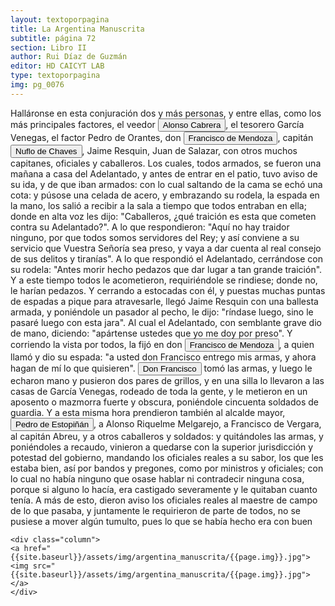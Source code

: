```yaml
---
layout: textoporpagina
title: La Argentina Manuscrita
subtitle: página 72
section: Libro II
author: Rui Díaz de Guzmán
editor: HD CAICYT LAB
type: textoporpagina
img: pg_0076
---
```


<div class="row">
    <div class="column">
Halláronse en esta conjuración dos y más personas, y entre ellas, como los más principales factores, el veedor <button class="balloon" data-balloon-pos="up" data-balloon-length="large" data-balloon="Conquistador español. Fue lugarteniente de Pedro de Mendoza en la expedición de 1536. Estaba loco y debido a su enfermedad abandonó esta expedición y en vez de dirigirse a Rio de la Plata con su nave, lo hizo hacia Santo Domingo. Fue fatal para Pedro de Mendoza ya que se vió obligado a retrasar la expedición y lo esperó inútilmente en Rio de la Plata, sin embargo ello dió origen a la fundación de lo que seria mas tarde la ciudad de Buenos Aires en 1535. Alonso Cabrera sin embargo llegó a Rio de la Plata tres años mas tarde, en 1538, a la ciudad recién fundada de Buenos Aires y sembró el desconcierto entre los conquistadores y sus habitantes. Convenció a Domingo de Irala en incendiar Buenos Aires, para así verse obligados los colonos a trasladarse a la Asunción y él estar mas cerca de Sierra de la Plata. Se incendió la ciudad en 1538 a los tres años de su fundación. Una vez trasladado a la Asunción, Alonso Cabrera instigó para quitar el mando a Alvar Nuñez Cabeza de Vaca, al que acusaba de traidor y de rebelarse contra el rey de España. De regreso en España enloqueció de forma definitiva y mató a su mujer. Murió en el olvido.">Alonso Cabrera</button>, el tesorero García Venegas, el factor Pedro de Orantes, don <button class="balloon" data-balloon-pos="up" data-balloon-length="large" data-balloon="Don Francisco de Mendoza (n. 1515-1547), capitán de la caballería. Sus actuaciones incluyen haber mediado entre Domingo de Irala y Ruiz Galán en 1537 y 1539, participado en la represión del levantamiento de cacique guarambarense Aracaré y ser parte de la facción de Domingo de Irala contra la de Cabeza de Vaca en 1545. De hecho, sirvió como teniente de gobernador bajo su administración cuando Irala condujo una entrada al Chaco en 1547. En esta circunstancia, los partidarios de Cabeza de Vaca recusaron su nombramiento y tras haber instaurado a Diego de Abreu como gobernador, ejecutaron a Mendoza.">Francisco de Mendoza</button>, capitán <button class="balloon" data-balloon-pos="up" data-balloon-length="large" data-balloon="Ñuflo de Chaves o menos conocido como Nufrio de Chávez (Cáceres de la Extremadura leonesa, Corona de España, 1518 – aldea Mitimi de la laguna de los Xarayes, gobernación de Santa Cruz de la Sierra del Virreinato del Perú, 3 de octubre de 1568) era un explorador y conquistador español, conocido por sus exploraciones del actual territorio del Paraguay y la zona suroriental de la actual Bolivia y por haber fundado la ciudad de Santa Cruz de la Sierra en 1561. Fue el continuador de la política colonizadora de Domingo Martínez de Irala.Su actividad permitió extender la colonización por esas regiones. Fue el primer hombre que atravesó el continente, partiendo del Atlántico al Pacífico, para lograr la conquista del centro de América meridional. Su temprana muerte no supuso la interrupción de la actividad conquistadora de todo el territorio que hoy conforma esa extensa comarca, porque su legado quedó en las gentes de la vieja ciudad, quienes extendieron su cultura por todo lo que hoy se conoce como el Oriente Boliviano.">Nuflo de Chaves</button>, Jaime Resquin, Juan de Salazar, con otros muchos capitanes, oficiales y caballeros. Los cuales, todos armados, se fueron una mañana a casa del Adelantado, y antes de entrar en el patio, tuvo aviso de su ida, y de que iban armados: con lo cual saltando de la cama se echó una cota: y púsose una celada de acero, y embrazando su rodela, la espada en la mano, los salió a recibir a la sala a tiempo que todos entraban en ella; donde en alta voz les dijo: &quot;Caballeros, ¿qué traición es esta que cometen contra su Adelantado?&quot;. A lo que respondieron: &quot;Aquí no hay traidor ninguno, por que todos somos servidores del Rey; y así conviene a su servicio que Vuestra Señoría sea preso, y vaya a dar cuenta al real consejo de sus delitos y tiranías&quot;. A lo que respondió el Adelantado, cerrándose con su rodela: &quot;Antes morir hecho pedazos que dar lugar a tan grande traición&quot;. Y a este tiempo todos le acometieron, requiriéndole se rindiese; donde no, le harían pedazos. Y cerrando a estocadas con él, y puestas muchas puntas de espadas a pique para atravesarle, llegó Jaime Resquin con una ballesta armada, y poniéndole un pasador al pecho, le dijo: &quot;ríndase luego, sino le pasaré luego con esta jara&quot;. Al cual el Adelantado, con semblante grave dio de mano, diciendo: &quot;apártense ustedes que yo me doy por preso&quot;. Y corriendo la vista por todos, la fijó en don <button class="balloon" data-balloon-pos="up" data-balloon-length="large" data-balloon="Don Francisco de Mendoza (n. 1515-1547), capitán de la caballería. Sus actuaciones incluyen haber mediado entre Domingo de Irala y Ruiz Galán en 1537 y 1539, participado en la represión del levantamiento de cacique guarambarense Aracaré y ser parte de la facción de Domingo de Irala contra la de Cabeza de Vaca en 1545. De hecho, sirvió como teniente de gobernador bajo su administración cuando Irala condujo una entrada al Chaco en 1547. En esta circunstancia, los partidarios de Cabeza de Vaca recusaron su nombramiento y tras haber instaurado a Diego de Abreu como gobernador, ejecutaron a Mendoza.">Francisco de Mendoza</button>, a quien llamó y dio su espada: &quot;a usted don Francisco entrego mis armas, y ahora hagan de mí lo que quisieren&quot;. <button class="balloon" data-balloon-pos="up" data-balloon-length="large" data-balloon="Don Francisco de Mendoza (n. 1515-1547), capitán de la caballería. Sus actuaciones incluyen haber mediado entre Domingo de Irala y Ruiz Galán en 1537 y 1539, participado en la represión del levantamiento de cacique guarambarense Aracaré y ser parte de la facción de Domingo de Irala contra la de Cabeza de Vaca en 1545. De hecho, sirvió como teniente de gobernador bajo su administración cuando Irala condujo una entrada al Chaco en 1547. En esta circunstancia, los partidarios de Cabeza de Vaca recusaron su nombramiento y tras haber instaurado a Diego de Abreu como gobernador, ejecutaron a Mendoza.">Don Francisco</button> tomó las armas, y luego le echaron mano y pusieron dos pares de grillos, y en una silla lo llevaron a las casas de García Venegas, rodeado de toda la gente, y le metieron en un aposento o mazmorra fuerte y obscura, poniéndole cincuenta soldados de guardia. Y a esta misma hora prendieron también al alcalde mayor, <button class="balloon" data-balloon-pos="up" data-balloon-length="large" data-balloon="Pedro de Estopiñán y Virués o simplemente Pedro Estopiñán y también conocido como Pedro de Estopiñán el Conquistador de Melilla (Jerez de la Frontera, ca. 1470 – Monasterio de Guadalupe, 3 de septiembre de 1505) fue un militar castellano vinculado desde su juventud al servicio de la casa ducal de Medina-Sidonia, y debe su fama a ser el comandante en jefe del ejército del duque Juan Pérez de Guzmán, que conquistó la ciudad de Melilla en el año 1497.Al ser encarcelados a finales de 1500 el virrey y gobernador general Cristóbal Colón y el adelantado Bartolomé Colón, quedarían vacantes los títulos citados, por lo cual, a principios de 1504 los Reyes Católicos lo nombraron como adelantado y gobernador general de las Indias pero al demorar su viaje para tomar el mando, falleció antes de pasar al Nuevo Mundo, y como los hermanos Colón fueron indultados por los soberanos, ambos conservarían sus títulos y cargos.">Pedro de Estopiñán</button>, a Alonso Riquelme Melgarejo, a Francisco de Vergara, al capitán Abreu, y a otros caballeros y soldados: y quitándoles las armas, y poniéndoles a recaudo, vinieron a quedarse con la superior jurisdicción y potestad del gobierno, mandando los oficiales reales a su sabor, los que les estaba bien, así por bandos y pregones, como por ministros y oficiales; con lo cual no había ninguno que osase hablar ni contradecir ninguna cosa, porque si alguno lo hacía, era castigado severamente y le quitaban cuanto tenía. A más de esto, dieron aviso los oficiales reales al maestre de campo de lo que pasaba, y juntamente le requirieron de parte de todos, no se pusiese a mover algún tumulto, pues lo que se había hecho era con buen     </div>

    <div class="column">
    <a href="{{site.baseurl}}/assets/img/argentina_manuscrita/{{page.img}}.jpg"><img src="{{site.baseurl}}/assets/img/argentina_manuscrita/{{page.img}}.jpg"></a>
    </div>
</div>